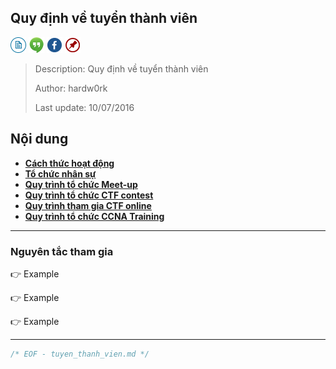 ## Quy định về tuyển thành viên

[![docs](icon/docs.png)](https://github.com/ks-is/docs)
[![chat](icon/chat.png)](https://gitter.im/ksis-group/chat)
[![fb](icon/fb.png)](https://www.facebook.com/groups/kmasouth.is)
[![meetup](icon/meet.png)](https://github.com/ks-is/meetup/issues)

> Description: Quy định về tuyển thành viên
>
> Author: hardw0rk
>
> Last update: 10/07/2016

## Nội dung

* **[Cách thức hoạt động](#cach-thuc-hoat-dong)**
* **[Tổ chức nhân sự](#to-chuc-nhan-su)**
* **[Quy trình tổ chức Meet-up](#meet-up)**
* **[Quy trình tổ chức CTF contest](#ctf-contest)**
* **[Quy trình tham gia CTF online](#ctf-online)**
* **[Quy trình tổ chức CCNA Training](#ccna-training)**

----

<a name="nguyen-tac-tham-gia"></a>
### Nguyên tắc tham gia

:point_right: Example

:point_right: Example

:point_right: Example




----

```C
/* EOF - tuyen_thanh_vien.md */
```
